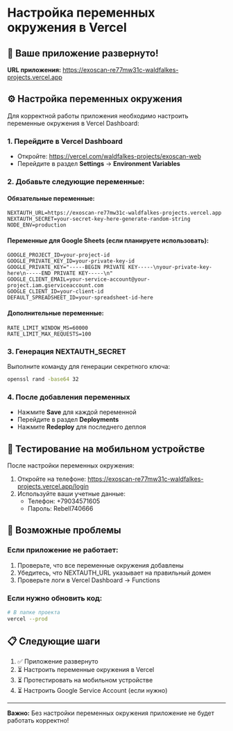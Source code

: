 # Настройка переменных окружения в Vercel

## 🚀 Ваше приложение развернуто!

**URL приложения:** https://exoscan-re77mw31c-waldfalkes-projects.vercel.app

## ⚙️ Настройка переменных окружения

Для корректной работы приложения необходимо настроить переменные окружения в Vercel Dashboard:

### 1. Перейдите в Vercel Dashboard
- Откройте: https://vercel.com/waldfalkes-projects/exoscan-web
- Перейдите в раздел **Settings** → **Environment Variables**

### 2. Добавьте следующие переменные:

#### Обязательные переменные:
```
NEXTAUTH_URL=https://exoscan-re77mw31c-waldfalkes-projects.vercel.app
NEXTAUTH_SECRET=your-secret-key-here-generate-random-string
NODE_ENV=production
```

#### Переменные для Google Sheets (если планируете использовать):
```
GOOGLE_PROJECT_ID=your-project-id
GOOGLE_PRIVATE_KEY_ID=your-private-key-id
GOOGLE_PRIVATE_KEY="-----BEGIN PRIVATE KEY-----\nyour-private-key-here\n-----END PRIVATE KEY-----\n"
GOOGLE_CLIENT_EMAIL=your-service-account@your-project.iam.gserviceaccount.com
GOOGLE_CLIENT_ID=your-client-id
DEFAULT_SPREADSHEET_ID=your-spreadsheet-id-here
```

#### Дополнительные переменные:
```
RATE_LIMIT_WINDOW_MS=60000
RATE_LIMIT_MAX_REQUESTS=100
```

### 3. Генерация NEXTAUTH_SECRET
Выполните команду для генерации секретного ключа:
```bash
openssl rand -base64 32
```

### 4. После добавления переменных
- Нажмите **Save** для каждой переменной
- Перейдите в раздел **Deployments**
- Нажмите **Redeploy** для последнего деплоя

## 📱 Тестирование на мобильном устройстве

После настройки переменных окружения:

1. Откройте на телефоне: https://exoscan-re77mw31c-waldfalkes-projects.vercel.app/login
2. Используйте ваши учетные данные:
   - Телефон: +79034571605
   - Пароль: Rebell740666

## 🔧 Возможные проблемы

### Если приложение не работает:
1. Проверьте, что все переменные окружения добавлены
2. Убедитесь, что NEXTAUTH_URL указывает на правильный домен
3. Проверьте логи в Vercel Dashboard → Functions

### Если нужно обновить код:
```bash
# В папке проекта
vercel --prod
```

## 📋 Следующие шаги

1. ✅ Приложение развернуто
2. ⏳ Настроить переменные окружения в Vercel
3. ⏳ Протестировать на мобильном устройстве
4. ⏳ Настроить Google Service Account (если нужно)

---

**Важно:** Без настройки переменных окружения приложение не будет работать корректно!